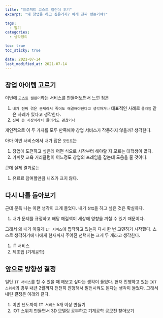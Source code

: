 ```yaml
---
title: "프로젝트 고스트 캘린더 후기"
excerpt: "왜 창업을 하고 싶은거지? 이게 진짜 맞는거야?"

tags:
  - 일기
categories:
  - 생각정리

toc: true
toc_sticky: true

date: 2021-07-14
last_modified_at: 2021-07-14
---
```

## 창업 아이템 고르기
이번에 `고스트 캘린더`라는 서비스를 만들어보면서 느낀 점은
1. `내가 진짜 겪은 문제라서 죽어도 해결해야한다고 생각하거나`
대표적인 사례로 `클라썸` 같은 사례가 있다고 생각한다. 
2. `진짜 큰 시장이라서 들어가도 괜찮거나`

개인적으로 이 두 가지를 모두 만족해야 창업 서비스가 작동하지 않을까? 생각한다. 

아마 이번 서비스에서 내가 잡은 `포인트`는
1. 창업에 도전하고 싶은데 어떤 식으로 시작부터 해야할 지 모르는 대학생이 많다.
2. 카피캣 교육 커리큘럼이 어느정도 창업의 프레임을 잡는데 도움을 줄 것이다.

근데 실제 결과로는
1. 유료료 참여할만큼 니즈가 크지 않다.

## 다시 나를 돌아보기
근데 문득 나는 이런 생각이 크게 들었다. 내가 `창업`을 하고 싶은 것은 확실하다.
1. 내가 문제를 규정하고 해당 해결책이 세상에 영향을 끼칠 수 있기 때문이다.

그래서 왜 내가 이렇게 `IT 서비스`에 집착하고 있는지 다시 한 번 고민하기 시작했다. 스스로 생각하기에 나에게 현재까지 주어진 선택지는 크게 두 개라고 생각한다.
1. IT 서비스
2. 제조업 (기계공학)

## 앞으로 방향성 결정
일단 `IT 서비스`를 할 수 있을 때 해보고 싶다는 생각이 들었다. 현재 진행하고 있는 `IOT 스위치`의 경우 내년 2월까지 천천히 진행해서 발전시켜도 된다는 생각이 들었다. 그래서 내린 결정은 아래와 같다.
1. 이번 년도까지 `IT 서비스` 5개 이상 만들기
2. IOT 스위치 만들면서 3D 모델링 공부하고 기계공학 공모전 찾아보기